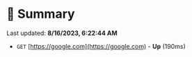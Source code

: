 # 📖 Summary
Last updated: **8/16/2023, 6:22:44 AM**

- `GET` [https://google.com](https://google.com) - **Up** (190ms)
